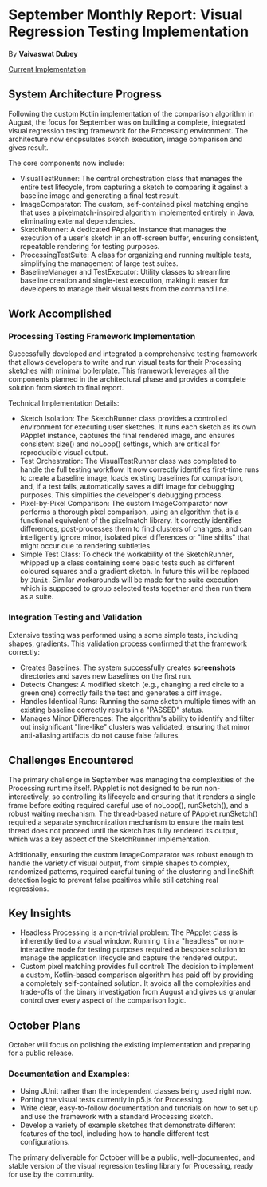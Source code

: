 # September Monthly Report: Visual Regression Testing Implementation

By **Vaivaswat Dubey**

[Current Implementation](https://github.com/Vaivaswat2244/processing4/tree/pr05-visualtests/visual-tests)

## System Architecture Progress
Following the custom Kotlin implementation of the comparison algorithm in August, the focus for September was on building a complete, integrated visual regression testing framework for the Processing environment. The architecture now encpsulates sketch execution, image comparison and gives result.

The core components now include:

- VisualTestRunner: The central orchestration class that manages the entire test lifecycle, from capturing a sketch to comparing it against a baseline image and generating a final test result.
- ImageComparator: The custom, self-contained pixel matching engine that uses a pixelmatch-inspired algorithm implemented entirely in Java, eliminating external dependencies.
- SketchRunner: A dedicated PApplet instance that manages the execution of a user's sketch in an off-screen buffer, ensuring consistent, repeatable rendering for testing purposes.
- ProcessingTestSuite: A class for organizing and running multiple tests, simplifying the management of large test suites.
- BaselineManager and TestExecutor: Utility classes to streamline baseline creation and single-test execution, making it easier for developers to manage their visual tests from the command line.

## Work Accomplished
### Processing Testing Framework Implementation

Successfully developed and integrated a comprehensive testing framework that allows developers to write and run visual tests for their Processing sketches with minimal boilerplate. This framework leverages all the components planned in the architectural phase and provides a complete solution from sketch to final report.

Technical Implementation Details:

- Sketch Isolation: The SketchRunner class provides a controlled environment for executing user sketches. It runs each sketch as its own PApplet instance, captures the final rendered image, and ensures consistent size() and noLoop() settings, which are critical for reproducible visual output.
- Test Orchestration: The VisualTestRunner class was completed to handle the full testing workflow. It now correctly identifies first-time runs to create a baseline image, loads existing baselines for comparison, and, if a test fails, automatically saves a diff image for debugging purposes. This simplifies the developer's debugging process.
- Pixel-by-Pixel Comparison: The custom ImageComparator now performs a thorough pixel comparison, using an algorithm that is a functional equivalent of the pixelmatch library. It correctly identifies differences, post-processes them to find clusters of changes, and can intelligently ignore minor, isolated pixel differences or "line shifts" that might occur due to rendering subtleties.
- Simple Test Class: To check the workability of the SketchRunner, whipped up a class containing some basic tests such as different coloured squares and a gradient sketch. In future this will be replaced by `JUnit`. Similar workarounds will be made for the suite execution which is supposed to group selected tests together and then run them as a suite.

### Integration Testing and Validation

Extensive testing was performed using a some simple tests, including shapes, gradients. This validation process confirmed that the framework correctly:

- Creates Baselines: The system successfully creates __screenshots__ directories and saves new baselines on the first run.
- Detects Changes: A modified sketch (e.g., changing a red circle to a green one) correctly fails the test and generates a diff image.
- Handles Identical Runs: Running the same sketch multiple times with an existing baseline correctly results in a "PASSED" status.
- Manages Minor Differences: The algorithm's ability to identify and filter out insignificant "line-like" clusters was validated, ensuring that minor anti-aliasing artifacts do not cause false failures.

## Challenges Encountered
The primary challenge in September was managing the complexities of the Processing runtime itself. PApplet is not designed to be run non-interactively, so controlling its lifecycle and ensuring that it renders a single frame before exiting required careful use of noLoop(), runSketch(), and a robust waiting mechanism. The thread-based nature of PApplet.runSketch() required a separate synchronization mechanism to ensure the main test thread does not proceed until the sketch has fully rendered its output, which was a key aspect of the SketchRunner implementation.

Additionally, ensuring the custom ImageComparator was robust enough to handle the variety of visual output, from simple shapes to complex, randomized patterns, required careful tuning of the clustering and lineShift detection logic to prevent false positives while still catching real regressions.

## Key Insights
- Headless Processing is a non-trivial problem: The PApplet class is inherently tied to a visual window. Running it in a "headless" or non-interactive mode for testing purposes required a bespoke solution to manage the application lifecycle and capture the rendered output.
- Custom pixel matching provides full control: The decision to implement a custom, Kotlin-based comparison algorithm has paid off by providing a completely self-contained solution. It avoids all the complexities and trade-offs of the binary investigation from August and gives us granular control over every aspect of the comparison logic.

## October Plans
October will focus on polishing the existing implementation and preparing for a public release.

### Documentation and Examples:

- Using JUnit rather than the independent classes being used right now.
- Porting the visual tests currently in p5.js for Processing.
- Write clear, easy-to-follow documentation and tutorials on how to set up and use the framework with a standard Processing sketch.
- Develop a variety of example sketches that demonstrate different features of the tool, including how to handle different test configurations.

The primary deliverable for October will be a public, well-documented, and stable version of the visual regression testing library for Processing, ready for use by the community.